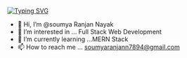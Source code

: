 
[![Typing SVG](https://readme-typing-svg.herokuapp.com?font=Fira+Code&pause=1000&color=726FF7&width=435&lines=Hi+i'm+Soumya;+Quick+learner;Full+stack+developer;Front_end+developer)](https://git.io/typing-svg)




- 👋 Hi, I’m @soumya Ranjan Nayak
- 👀 I’m interested in ... Full Stack Web Development
- 🌱 I’m currently learning ...MERN Stack 
- 📫 How to reach me ... soumyaranjann7894@gmail.com

<!---
soumya93485/soumya93485 is a ✨ special ✨ repository because its `README.md` (this file) appears on your GitHub profile.
You can click the Preview link to take a look at your changes.
--->
